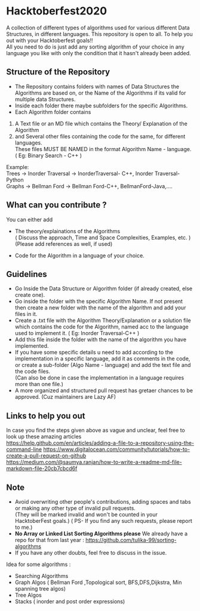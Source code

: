 # Hacktoberfest2020


A collection of different types of algorithms used for various different Data Structures, in different languages.
This repository is open to all. 
To help you out with your Hacktoberfest goals!!  
All you need to do is just add any sorting algorithm of your choice in any language you like with only the condition that it hasn't already been added.


## Structure of the Repository

- The Repository contains folders with names of Data Structures the Algorithms are based on, or the Name of the Algorithms if its valid for multiple data Structures.
- Inside each folder there maybe subfolders for the specific Algorithms.
- Each Algorithm folder contains        

 1.  A Text file or an MD file which contains the Theory/ Explanation of the Algorithm
 2. and Several other files containing the code for the same, for different languages.   
These files MUST BE NAMED in the format Algorithm Name - language. ( Eg: Binary Search - C++ )  

Example:   
Trees -> Inorder Traversal -> InorderTraversal- C++, Inorder Traversal-Python   
Graphs -> Bellman Ford -> Bellman Ford-C++, BellmanFord-Java,....


## What can you contribute ?

You can either add
- The theory/explainations of the Algorithms   
 ( Discuss the approach, Time and Space Complexities, Examples, etc. )   
 (Please add references as well, if used)  

- Code for the Algorithm in a language of your choice.


## Guidelines

- Go Inside the Data Structure or Algorithm folder (if already created, else create one).
- Go inside the  folder with the specific Algorithm Name. If not present then create a new folder with the name of the algorithm and add your files in it.
- Create a .txt file with the Algorithm Theory/Explanation or a solution file which contains the code for the Algorithm, named acc to the language used to implement it. ( Eg: Inorder Traversal-C++ )
- Add this file inside the folder with the name of the algorithm you have implemented.
- If you have some specific details u need to add according to the implementation in a specific language, add it as comments in the code, or create a sub-folder (Algo Name - language) and add the text file and the code files.  
(Can also be done in case the implementation in a language requires more than one file.)
- A more organized and structured pull request has gretaer chances to be approved. (Cuz maintainers are Lazy AF)


## Links to help you out

In case you find the steps given above as vague and unclear, feel free to look up these amazing articles  
https://help.github.com/en/articles/adding-a-file-to-a-repository-using-the-command-line
https://www.digitalocean.com/community/tutorials/how-to-create-a-pull-request-on-github  
https://medium.com/@saumya.ranjan/how-to-write-a-readme-md-file-markdown-file-20cb7cbcd6f  


## Note

- Avoid overwriting other people's contributions, adding spaces and tabs or making any other type of invalid pull requests.   
 (They will be marked invalid and won't be counted in your HacktoberFest goals.) ( PS- If you find any such requests, please report to me.)
- **No Array or Linked List Sorting Algorithms please** 
We already have a repo for that from last year : https://github.com/tulika-99/sorting-algorithms
- If you have any other doubts, feel free to discuss in the issue.

Idea for some algorithms  :

- Searching Algorithms
- Graph Algos ( Bellman Ford ,Topological sort, BFS,DFS,Dijkstra, Min spanning tree algos) 
- Tree Algos 
- Stacks ( inorder and post order expressions)
